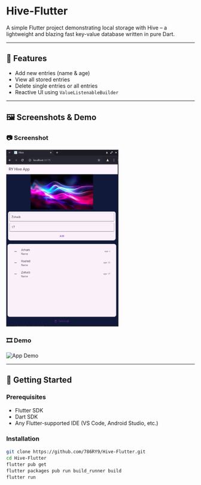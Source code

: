 # Hive-Flutter

A simple Flutter project demonstrating local storage with Hive – a lightweight and blazing fast key-value database written in pure Dart.

---

## 📱 Features

- Add new entries (name & age)
- View all stored entries
- Delete single entries or all entries
- Reactive UI using `ValueListenableBuilder`

---

## 🖼️ Screenshots & Demo

### 📷 Screenshot
<img src="assets/screenshot.png" width="300" alt="App Screenshot" />

### 🎞️ Demo
<img src="assets/demo.gif" width="300" alt="App Demo" />

---

## 🚀 Getting Started

### Prerequisites

- Flutter SDK
- Dart SDK
- Any Flutter-supported IDE (VS Code, Android Studio, etc.)

### Installation

```bash
git clone https://github.com/786RY9/Hive-Flutter.git
cd Hive-Flutter
flutter pub get
flutter packages pub run build_runner build
flutter run
